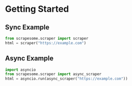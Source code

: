 
# Getting Started

## Sync Example

```python
from scrapesome.scraper import scraper
html = scraper("https://example.com")
```

## Async Example

```python
import asyncio
from scrapesome.scraper import async_scraper
html = asyncio.run(async_scraper("https://example.com"))
```